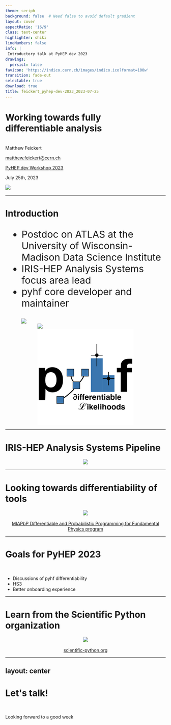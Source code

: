 ```yaml
---
theme: seriph
background: false  # Need false to avoid default gradient
layout: cover
aspectRatio: '16/9'
class: text-center
highlighter: shiki
lineNumbers: false
info: |
 Introductory talk at PyHEP.dev 2023
drawings:
  persist: false
favicon: 'https://indico.cern.ch/images/indico.ico?format=100w'
transition: fade-out
selectable: true
download: true
title: feickert_pyhep-dev-2023_2023-07-25
---
```


# **Working towards fully<br>differentiable analysis**
<br>
Matthew Feickert

matthew.feickert@cern.ch

[PyHEP.dev Workshop 2023](https://indico.cern.ch/event/1234156/contributions/5510688/)

July 25th, 2023

<div class="abs-bl m-5 flex gap-2">
  <img src=/figures/logos/logo_institution.png style="width: 30%">
</div>

<div class="abs-br m-6 flex gap-2">
  <a href="https://github.com/matthewfeickert-talks/talk-pyhep-dev-2023" target="_blank" alt="GitHub"
    class="text-xl slidev-icon-btn opacity-50 !border-none !hover:text-white">
    <carbon-logo-github />
  </a>
</div>

<!--
The last comment block of each slide will be treated as slide notes. It will be visible and editable in Presenter Mode along with the slide. [Read more in the docs](https://sli.dev/guide/syntax.html#notes)

TODO: How to add logos?
-->

---

# Introduction

<div class="grid grid-cols-[60%_1fr] gap-4">
<div style="font-size: 30px">

* Postdoc  on ATLAS at the University of Wisconsin-Madison Data Science Institute
* IRIS-HEP Analysis Systems focus area lead
* pyhf core developer and maintainer

</div>
<div>

<div style="display: flex; justify-content:center;">
<img border="rounded" src="/figures/logos/logo_ATLAS.png" style="width: 80%">
</div>

<div style="display: flex; justify-content:center;">
<img border="rounded" src="/figures/logos/logo_IRIS-HEP.png" style="width: 60%">
</div>

<div style="display: flex; justify-content:center;">
<img border="rounded" src="https://raw.githubusercontent.com/scikit-hep/pyhf/main/docs/_static/img/pyhf-logo.svg?raw=true" style="width: 60%">
</div>

</div>
</div>

---

# IRIS-HEP Analysis Systems Pipeline

<div style="display: flex; justify-content:center;">
<a href="https://iris-hep.org/as.html" style="border-style: none;">
<img src="https://iris-hep.org/assets/images/cabinetry-vertical-slice.png" style="width: 100%; margin: 0 auto;">
</a>
</div>

---

# Looking towards differentiability of tools

<div style="display: flex; justify-content:center;">
<a href="https://www.munich-iapbp.de/probabilistic-programming/schedule" style="border-style: none;">
<img src="/figures/MIAPbP-poster.png" style="width: 50%; margin: 0 auto;">
</a>
</div>

<div style="text-align:center;">

[MIAPbP Differentiable and Probabilistic Programming for Fundamental Physics program](https://www.munich-iapbp.de/probabilistic-programming/schedule)

</div>

---

# Goals for PyHEP 2023
<br>

* Discussions of pyhf differentiability
* HS3
* Better onboarding experience

---

# Learn from the Scientific Python organization

<div style="display: flex; justify-content:center;">
<a href="https://scikit-hep.org/" style="border-style: none;">
<img src="/figures/scientific-python.png" style="width: 80%; margin: 0 auto;">
</a>
</div>


<div style="text-align:center;">

[scientific-python.org](https://scientific-python.org/)

</div>

---
layout: center
---

# Let's talk!
<br>

Looking forward to a good week
